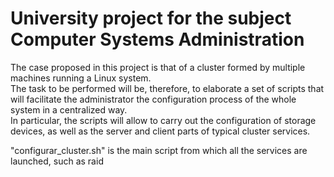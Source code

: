 # University project for the subject Computer Systems Administration

The case proposed in this project is that of a cluster formed by multiple machines running a Linux system.\
The task to be performed will be, therefore, to elaborate a set of scripts that will facilitate the administrator the configuration process of the whole system in a centralized way. \
In particular, the scripts will allow to carry out the configuration of storage devices, as well as the server and client parts of typical cluster services.

"configurar_cluster.sh" is the main script from which all the services are launched, such as raid
